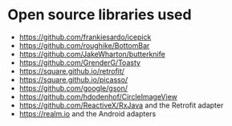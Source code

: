 # Open source libraries used

 + https://github.com/frankiesardo/icepick
 + https://github.com/roughike/BottomBar
 + https://github.com/JakeWharton/butterknife
 + https://github.com/GrenderG/Toasty
 + https://square.github.io/retrofit/
 + https://square.github.io/picasso/
 + https://github.com/google/gson/
 + https://github.com/hdodenhof/CircleImageView
 + https://github.com/ReactiveX/RxJava and the Retrofit adapter
 + https://realm.io and the Android adapters